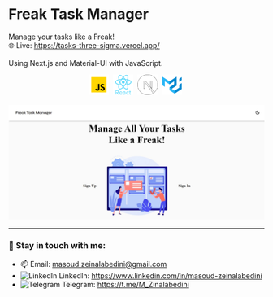 # Freak Task Manager

Manage your tasks like a Freak!
</br>
:globe_with_meridians: Live: https://tasks-three-sigma.vercel.app/
</br></br>
Using Next.js and Material-UI with JavaScript.
<div align="center">
<img src="https://raw.githubusercontent.com/Masoud-z/icons/main/icons8-javascript-480.png" title="JavaScript" alt="JavaScript" width="40" height="40"  />&nbsp;
 <img src="https://raw.githubusercontent.com/devicons/devicon/master/icons/react/react-original-wordmark.svg" title="React" alt="React" width="40" height="40"/>&nbsp;
  <img src="https://raw.githubusercontent.com/devicons/devicon/master/icons/nextjs/nextjs-line.svg" alt="Nextjs" width="40" height="40"/>&nbsp;
<img src="https://raw.githubusercontent.com/Masoud-z/icons/main/icons8-material-ui-480.png" title="MaterialUI" alt="MaterialUI" width="40" height="40"/>&nbsp;
</div>
</br>



<img src="https://github.com/Masoud-z/FreakTaskManager/blob/main/public/preview.jpg?raw=true" alt="FreakTaskManager" />

___

### :high_brightness: Stay in touch with me:


- 📫 Email: masoud.zeinalabedini@gmail.com
- <img src="https://images.rawpixel.com/image_png_800/czNmcy1wcml2YXRlL3Jhd3BpeGVsX2ltYWdlcy93ZWJzaXRlX2NvbnRlbnQvbHIvdjk4Mi1kMy0xMC5wbmc.png" title="LinkedIn" alt="LinkedIn" width="16" height="16" /> LinkedIn: https://www.linkedin.com/in/masoud-zeinalabedini 
- <img src="https://upload.wikimedia.org/wikipedia/commons/8/82/Telegram_logo.svg" title="Telegram" alt="Telegram" width="16" height="16" /> Telegram: https://t.me/M_Zinalabedini


